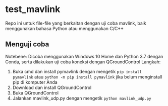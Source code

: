 # test_mavlink
Repo ini untuk file-file yang berkaitan dengan uji coba mavlink, baik menggunakan bahasa Python atau menggunakan C/C++

## Menguji coba
Notebene: Dicoba menggunakan Windows 10 Home dan Python 3.7 dengan Conda, serta dilakukan uji coba koneksi dengan QGroundControl
Langkah:
1. Buka cmd dan install pymavlink dengan mengetik ```pip install pymavlink``` atau ```python -m pip install pymavlink``` jika belum menginstall pip di komputer Anda
2. Download dan install QGroundControl
3. Buka QGroundControl
4. Jalankan mavlink_udp.py dengan mengetik ```python mavlink_udp.py```
